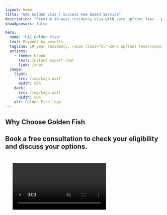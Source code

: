 ```yaml
---
layout: home
title: "UAE Golden Visa | Success Fee Based Service"
description: "Premium 10-year residency visa with zero upfront fees - pay only after approval. Full application management with 98% success rate. Free renewal service, government fees only."
showSponsors: false

hero:
  name: "UAE Golden Visa"
  text: Payment by results
  tagline: 10-year residency. <span class="hl">Zero upfront fees</span> - pay only after approval. 98% success rate.
  actions:
    - theme: brand
      text: Instant expert chat
      link: /chat
  image:
    light:
      src: /img/Logo.avif
      width: 50%
    dark:
      src: /img/Logo.avif
      width: 50%
    alt: Golden Fish logo
---
```


<FeatureCards :features="[
  {
    title: 'UAE Golden Visa Benefits',
    items: [
      '10-year validity with the option for renewal upon maintaining qualifying conditions',
      '**No need to enter UAE every 6 months**',
      '100% business ownership permitted',
      'Sponsor family members and unlimited domestic staff',
      'Children sponsorship up to age 25',
      'Parents sponsorship included',
      'No sponsor or employer is required'
    ],
    linkText: 'Learn more',
    link: '../../company-registration/golden-visa#key-benefits-of-the-uae-golden-visa',
    icon: {
      light: '/img/iStock-1785818081.avif',
      dark: '/img/iStock-1203821481.avif',
      alt: 'Visa Services',
      width: '100%'
    }
  },
  {
    title: 'How to Get UAE Golden Visa',
    // details: 'Choose your qualification path:',
    items: [
      'AED 2M investment in UAE properties',
      'AED 2M deposit in UAE investment funds',
      'Business with AED 2M capital',
      'AED 250K annual FTA contribution',
      'Skilled Professionals',
      'Geniuses of talent'
    ],
    linkText: 'Learn more',
    link: '../../company-registration/golden-visa#uae-golden-visa-eligibility-and-requirements',
    icon: {
      light: '/img/iStock-1333000394.avif',
      dark: '/img/iStock-584576538.avif',
      alt: 'Visa Services',
      width: '10%'
    }
  },
  {
    title: 'Golden Visa Process',
    bullet: '✓',
    items: [
      'Initial eligibility assessment',
      'Document preparation and verification',
      'Medical examination and biometrics',
      'Application Submission and Processing',
      'Emirates ID and visa issuance',
      'Family visa sponsorship (optional)'
    ],
    linkText: 'Learn more',
    link: '../../company-registration/golden-visa#uae-golden-visa-application-process',
    icon: {
      light: '/img/ILONMASKID.webp',
      dark: '/img/ILONMASKID.webp',
      alt: 'Visa Services',
      width: '100%'
    }
  }
]" />

## Why Choose Golden Fish

<BenefitsList :features="[
  {
    icon: '🏢',
    title: 'Local UAE Expertise',
    text: 'Dedicated specialists in Dubai provide expert guidance through every step of the process.'
  },
  {
    icon: '📊',
    title: 'Proven Success Rate',
    text: 'Over 90% approval rate with hundreds of visas, bank accounts, and company registrations issued through our premium processing.'
  },
  {
    icon: '💸',
    title: '**Success-Based Fees**',
    text: '[Pay only after approval](/uae-business/benefits/success-based-fees). Complete transparency with no hidden costs.'
  },
]" />

## Book a free consultation to check your eligibility and discuss your options.

<video  autoplay muted playsinline style="padding: 24px" >
  <source src="/img/iStock-2185912341.mp4" type="video/mp4">
</video>

<ContactForm buttonText="Speak to an expert" />

<!-- <ImageGrid :images="[
  { src: '/img/ILONMASKID.webp', href: './immigration.md', alt: 'UAE Immigration' },
  { src: '/img/ILONMASKID.webp', href: './immigration.md', alt: 'UAE Immigration' },
]"/> -->
